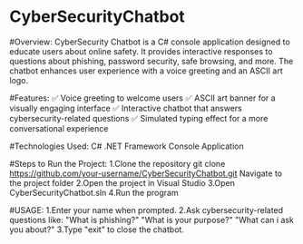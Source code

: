 # CyberSecurityChatbot
#Overview:
CyberSecurity Chatbot is a C# console application designed to educate users about online safety. It provides interactive responses to questions about phishing, password security, safe browsing, and more. The chatbot enhances user experience with a voice greeting and an ASCII art logo.

#Features:
✅ Voice greeting to welcome users
✅ ASCII art banner for a visually engaging interface
✅ Interactive chatbot that answers cybersecurity-related questions
✅ Simulated typing effect for a more conversational experience

#Technologies Used:
C#
.NET Framework
Console Application

#Steps to Run the Project:
1.Clone the repository
git clone https://github.com/your-username/CyberSecurityChatbot.git
Navigate to the project folder
2.Open the project in Visual Studio
3.Open CyberSecurityChatbot.sln
4.Run the program

#USAGE:
1.Enter your name when prompted.
2.Ask cybersecurity-related questions like:
"What is phishing?"
"What is your purpose?"
"What can i ask you about?"
3.Type "exit" to close the chatbot.
